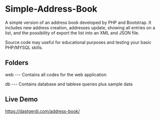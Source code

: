 # Simple-Address-Book

A simple version of an address book developed by PHP and Bootstrap. It includes new address creation, addresses update, showing all entries on a list, and the possibility of export the list into an XML and JSON file.

Source code may useful for educational purposes and testing your basic PHP/MYSQL skills.

## Folders

web --- Contains all codes for the web application

db  --- Contains database and tablese queries plus sample data

## Live Demo

https://dastgerdi.com/address-book/
